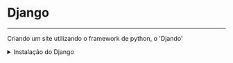 # Django
---

Criando um site utilizando o framework de python, o 'Djando'

<details>

<summary>Instalação do Django</summary>

- Para instalação do Django abra o terminal e digite o seguinte comando.

```cmd
 pip install Django
```
</details>

